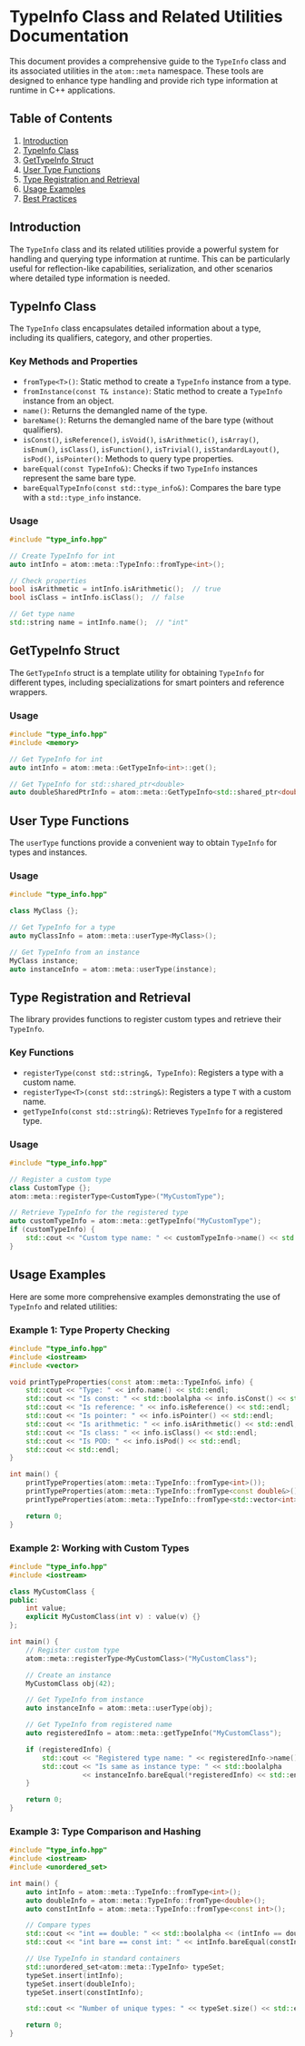 # TypeInfo Class and Related Utilities Documentation

This document provides a comprehensive guide to the `TypeInfo` class and its associated utilities in the `atom::meta` namespace. These tools are designed to enhance type handling and provide rich type information at runtime in C++ applications.

## Table of Contents

1. [Introduction](#introduction)
2. [TypeInfo Class](#typeinfo-class)
3. [GetTypeInfo Struct](#gettypeinfo-struct)
4. [User Type Functions](#user-type-functions)
5. [Type Registration and Retrieval](#type-registration-and-retrieval)
6. [Usage Examples](#usage-examples)
7. [Best Practices](#best-practices)

## Introduction

The `TypeInfo` class and its related utilities provide a powerful system for handling and querying type information at runtime. This can be particularly useful for reflection-like capabilities, serialization, and other scenarios where detailed type information is needed.

## TypeInfo Class

The `TypeInfo` class encapsulates detailed information about a type, including its qualifiers, category, and other properties.

### Key Methods and Properties

- `fromType<T>()`: Static method to create a `TypeInfo` instance from a type.
- `fromInstance(const T& instance)`: Static method to create a `TypeInfo` instance from an object.
- `name()`: Returns the demangled name of the type.
- `bareName()`: Returns the demangled name of the bare type (without qualifiers).
- `isConst()`, `isReference()`, `isVoid()`, `isArithmetic()`, `isArray()`, `isEnum()`, `isClass()`, `isFunction()`, `isTrivial()`, `isStandardLayout()`, `isPod()`, `isPointer()`: Methods to query type properties.
- `bareEqual(const TypeInfo&)`: Checks if two `TypeInfo` instances represent the same bare type.
- `bareEqualTypeInfo(const std::type_info&)`: Compares the bare type with a `std::type_info` instance.

### Usage

```cpp
#include "type_info.hpp"

// Create TypeInfo for int
auto intInfo = atom::meta::TypeInfo::fromType<int>();

// Check properties
bool isArithmetic = intInfo.isArithmetic();  // true
bool isClass = intInfo.isClass();  // false

// Get type name
std::string name = intInfo.name();  // "int"
```

## GetTypeInfo Struct

The `GetTypeInfo` struct is a template utility for obtaining `TypeInfo` for different types, including specializations for smart pointers and reference wrappers.

### Usage

```cpp
#include "type_info.hpp"
#include <memory>

// Get TypeInfo for int
auto intInfo = atom::meta::GetTypeInfo<int>::get();

// Get TypeInfo for std::shared_ptr<double>
auto doubleSharedPtrInfo = atom::meta::GetTypeInfo<std::shared_ptr<double>>::get();
```

## User Type Functions

The `userType` functions provide a convenient way to obtain `TypeInfo` for types and instances.

### Usage

```cpp
#include "type_info.hpp"

class MyClass {};

// Get TypeInfo for a type
auto myClassInfo = atom::meta::userType<MyClass>();

// Get TypeInfo from an instance
MyClass instance;
auto instanceInfo = atom::meta::userType(instance);
```

## Type Registration and Retrieval

The library provides functions to register custom types and retrieve their `TypeInfo`.

### Key Functions

- `registerType(const std::string&, TypeInfo)`: Registers a type with a custom name.
- `registerType<T>(const std::string&)`: Registers a type `T` with a custom name.
- `getTypeInfo(const std::string&)`: Retrieves `TypeInfo` for a registered type.

### Usage

```cpp
#include "type_info.hpp"

// Register a custom type
class CustomType {};
atom::meta::registerType<CustomType>("MyCustomType");

// Retrieve TypeInfo for the registered type
auto customTypeInfo = atom::meta::getTypeInfo("MyCustomType");
if (customTypeInfo) {
    std::cout << "Custom type name: " << customTypeInfo->name() << std::endl;
}
```

## Usage Examples

Here are some more comprehensive examples demonstrating the use of `TypeInfo` and related utilities:

### Example 1: Type Property Checking

```cpp
#include "type_info.hpp"
#include <iostream>
#include <vector>

void printTypeProperties(const atom::meta::TypeInfo& info) {
    std::cout << "Type: " << info.name() << std::endl;
    std::cout << "Is const: " << std::boolalpha << info.isConst() << std::endl;
    std::cout << "Is reference: " << info.isReference() << std::endl;
    std::cout << "Is pointer: " << info.isPointer() << std::endl;
    std::cout << "Is arithmetic: " << info.isArithmetic() << std::endl;
    std::cout << "Is class: " << info.isClass() << std::endl;
    std::cout << "Is POD: " << info.isPod() << std::endl;
    std::cout << std::endl;
}

int main() {
    printTypeProperties(atom::meta::TypeInfo::fromType<int>());
    printTypeProperties(atom::meta::TypeInfo::fromType<const double&>());
    printTypeProperties(atom::meta::TypeInfo::fromType<std::vector<int>>());

    return 0;
}
```

### Example 2: Working with Custom Types

```cpp
#include "type_info.hpp"
#include <iostream>

class MyCustomClass {
public:
    int value;
    explicit MyCustomClass(int v) : value(v) {}
};

int main() {
    // Register custom type
    atom::meta::registerType<MyCustomClass>("MyCustomClass");

    // Create an instance
    MyCustomClass obj(42);

    // Get TypeInfo from instance
    auto instanceInfo = atom::meta::userType(obj);

    // Get TypeInfo from registered name
    auto registeredInfo = atom::meta::getTypeInfo("MyCustomClass");

    if (registeredInfo) {
        std::cout << "Registered type name: " << registeredInfo->name() << std::endl;
        std::cout << "Is same as instance type: " << std::boolalpha
                  << instanceInfo.bareEqual(*registeredInfo) << std::endl;
    }

    return 0;
}
```

### Example 3: Type Comparison and Hashing

```cpp
#include "type_info.hpp"
#include <iostream>
#include <unordered_set>

int main() {
    auto intInfo = atom::meta::TypeInfo::fromType<int>();
    auto doubleInfo = atom::meta::TypeInfo::fromType<double>();
    auto constIntInfo = atom::meta::TypeInfo::fromType<const int>();

    // Compare types
    std::cout << "int == double: " << std::boolalpha << (intInfo == doubleInfo) << std::endl;
    std::cout << "int bare == const int: " << intInfo.bareEqual(constIntInfo) << std::endl;

    // Use TypeInfo in standard containers
    std::unordered_set<atom::meta::TypeInfo> typeSet;
    typeSet.insert(intInfo);
    typeSet.insert(doubleInfo);
    typeSet.insert(constIntInfo);

    std::cout << "Number of unique types: " << typeSet.size() << std::endl;

    return 0;
}
```

